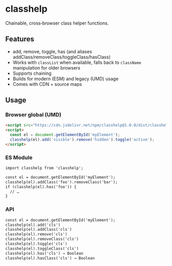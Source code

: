 # classhelp

Chainable, cross‑browser class helper functions.

## Features
- add, remove, toggle, has (and aliases addClass/removeClass/toggleClass/hasClass)
- Works with `classList` when available, falls back to `className` manipulation for older browsers
- Supports chaining
- Builds for modern (ESM) and legacy (UMD) usage
- Comes with CDN + source maps

## Usage

### Browser global (UMD)
```html
<script src="https://cdn.jsdelivr.net/npm/classhelp@1.0.0/dist/classhelp.umd.min.js"></script>
<script>
  const el = document.getElementById('myElement');
  classhelp(el).add('visible').remove('hidden').toggle('active');
</script>
```
### ES Module
```html
import classhelp from 'classhelp';

const el = document.getElementById('myElement');
classhelp(el).addClass('foo').removeClass('bar');
if (classhelp(el).has('foo')) {
  // …
}
```
### API
```html
const el = document.getElementById('myElement');
classhelp(el).add('cls')
classhelp(el).addClass('cls')
classhelp(el).remove('cls')
classhelp(el).removeClass('cls')
classhelp(el).toggle('cls')
classhelp(el).toggleClass('cls')
classhelp(el).has('cls') → Boolean
classhelp(el).hasClass('cls') → Boolean
```
